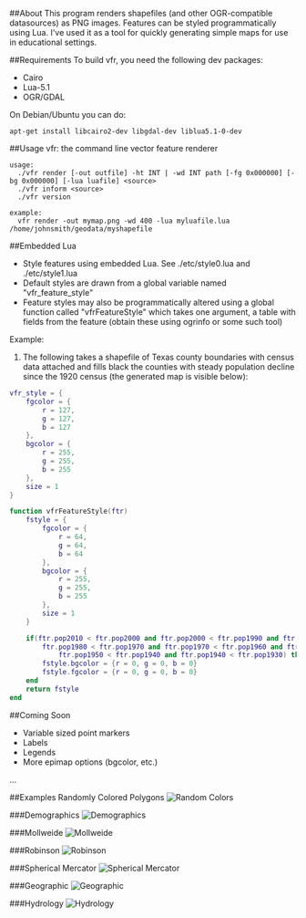 ##About
This program renders shapefiles (and other OGR-compatible datasources) as PNG images. Features
can be styled programmatically using Lua. I've used it as a tool for quickly generating simple 
maps for use in educational settings.

##Requirements
To build vfr, you need the following dev packages:
- Cairo
- Lua-5.1
- OGR/GDAL

On Debian/Ubuntu you can do:

    apt-get install libcairo2-dev libgdal-dev liblua5.1-0-dev

##Usage
    vfr: the command line vector feature renderer

    usage:
      ./vfr render [-out outfile] -ht INT | -wd INT path [-fg 0x000000] [-bg 0x000000] [-lua luafile] <source>
      ./vfr inform <source>
      ./vfr version

    example:
      vfr render -out mymap.png -wd 400 -lua myluafile.lua /home/johnsmith/geodata/myshapefile

##Embedded Lua

- Style features using embedded Lua. See ./etc/style0.lua  and ./etc/style1.lua
- Default styles are drawn from a global variable named "vfr_feature_style"
- Feature styles may also be programmatically altered using a global function called "vfrFeatureStyle" which takes one argument, a table with fields from the feature (obtain these using ogrinfo or some such tool)

Example:

1. The following takes a shapefile of Texas county boundaries with census data attached and fills black the counties with steady population decline since the 1920 census (the generated map is visible below):
```lua
vfr_style = {
    fgcolor = {
        r = 127,
        g = 127,
        b = 127
    },
    bgcolor = {
        r = 255,
        g = 255,
        b = 255
    },
    size = 1
}

function vfrFeatureStyle(ftr)
    fstyle = {
        fgcolor = {
            r = 64,
            g = 64,
            b = 64
        },
        bgcolor = {
            r = 255,
            g = 255,
            b = 255 
        },
        size = 1
    }

    if(ftr.pop2010 < ftr.pop2000 and ftr.pop2000 < ftr.pop1990 and ftr.pop1990 < ftr.pop1980 and
        ftr.pop1980 < ftr.pop1970 and ftr.pop1970 < ftr.pop1960 and ftr.pop1960 < ftr.pop1950 and
            ftr.pop1950 < ftr.pop1940 and ftr.pop1940 < ftr.pop1930) then
        fstyle.bgcolor = {r = 0, g = 0, b = 0}
        fstyle.fgcolor = {r = 0, g = 0, b = 0}
    end
    return fstyle
end
```

##Coming Soon
- Variable sized point markers
- Labels
- Legends
- More epimap options (bgcolor, etc.)

...

##Examples
Randomly Colored Polygons
![Random Colors](https://raw.github.com/runderwood/vfr/master/out/tx_co_rand.png)

###Demographics
![Demographics](https://raw.github.com/runderwood/vfr/master/out/tx_co_decline1930.png)

###Mollweide
![Mollweide](https://raw.github.com/runderwood/vfr/master/out/moll.png)

###Robinson
![Robinson](https://raw.github.com/runderwood/vfr/master/out/robinson.png)

###Spherical Mercator
![Spherical Mercator](https://raw.github.com/runderwood/vfr/master/out/sphmerc.png)

###Geographic
![Geographic](https://raw.github.com/runderwood/vfr/master/out/vfr_out.png)

###Hydrology
![Hydrology](https://raw.github.com/runderwood/vfr/master/out/tx_res.png)

